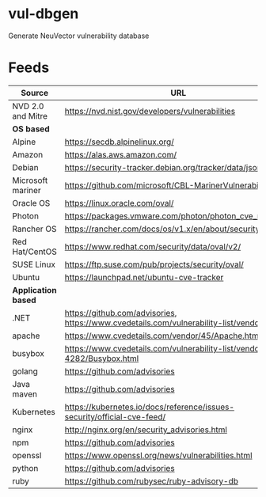 # vul-dbgen

Generate NeuVector vulnerability database

# Feeds

| Source | URL |
|--------|-----|
| NVD 2.0 and Mitre | https://nvd.nist.gov/developers/vulnerabilities |
| **OS based** |
| Alpine | https://secdb.alpinelinux.org/ |
| Amazon | https://alas.aws.amazon.com/ |
| Debian | https://security-tracker.debian.org/tracker/data/json |
| Microsoft mariner | https://github.com/microsoft/CBL-MarinerVulnerabilityData |
| Oracle OS | https://linux.oracle.com/oval/ |
| Photon | https://packages.vmware.com/photon/photon_cve_metadata |
| Rancher OS | https://rancher.com/docs/os/v1.x/en/about/security/ |
| Red Hat/CentOS | https://www.redhat.com/security/data/oval/v2/ |
| SUSE Linux | https://ftp.suse.com/pub/projects/security/oval/ |
| Ubuntu | https://launchpad.net/ubuntu-cve-tracker |
| **Application based** |
| .NET | https://github.com/advisories, https://www.cvedetails.com/vulnerability-list/vendor_id-26/ |
| apache | https://www.cvedetails.com/vendor/45/Apache.html |
| busybox | https://www.cvedetails.com/vulnerability-list/vendor_id-4282/Busybox.html |
| golang | https://github.com/advisories |
| Java maven | https://github.com/advisories |
| Kubernetes | https://kubernetes.io/docs/reference/issues-security/official-cve-feed/ |
| nginx | http://nginx.org/en/security_advisories.html |
| npm | https://github.com/advisories |
| openssl | https://www.openssl.org/news/vulnerabilities.html |
| python | https://github.com/advisories |
| ruby | https://github.com/rubysec/ruby-advisory-db |

